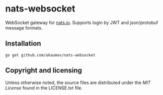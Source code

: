 # nats-websocket
WebSocket gateway for [nats.io](http://nats.io/). Supports login by JWT and json/protobuf message formats.

## Installation

    go get github.com/akaumov/nats-websocket

## Copyright and licensing

Unless otherwise noted, the source files are distributed under the *MIT License*
found in the LICENSE.txt file.

[nats.io]: http://nats.io